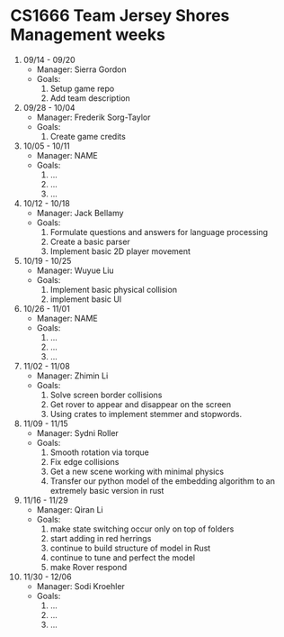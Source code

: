 # CS1666 Team Jersey Shores Management weeks

1. 09/14 - 09/20
	* Manager: Sierra Gordon
	* Goals:
		1. Setup game repo
		2. Add team description
2. 09/28 - 10/04
	* Manager: Frederik Sorg-Taylor
	* Goals:
		1. Create game credits
3. 10/05 - 10/11
	* Manager: NAME
	* Goals:
		1. ...
		1. ...
		1. ...
4. 10/12 - 10/18
	* Manager: Jack Bellamy
	* Goals:
		1. Formulate questions and answers for language processing
		2. Create a basic parser
		3. Implement basic 2D player movement
2. 10/19 - 10/25
	* Manager: Wuyue Liu
	* Goals:
		1. Implement basic physical collision
		2. implement basic UI
2. 10/26 - 11/01
	* Manager: NAME
	* Goals:
		1. ...
		1. ...
		1. ...
2. 11/02 - 11/08
	* Manager: Zhimin Li
	* Goals:
		1. Solve screen border collisions
		2. Get rover to appear and disappear on the screen
		3. Using crates to implement stemmer and stopwords.
2. 11/09 - 11/15
	* Manager: Sydni Roller
	* Goals:
		1. Smooth rotation via torque
		2. Fix edge collisions
		3. Get a new scene working with minimal physics
		4. Transfer our python model of the embedding algorithm to an extremely basic version in rust
2. 11/16 - 11/29
	* Manager: Qiran Li
	* Goals:
		1. make state switching occur only on top of folders
		2. start adding in red herrings
		3. continue to build structure of model in Rust
		4. continue to tune and perfect the model 
		5. make Rover respond
2. 11/30 - 12/06
	* Manager: Sodi Kroehler
	* Goals:
		1. ...
		1. ...
		1. ...		
